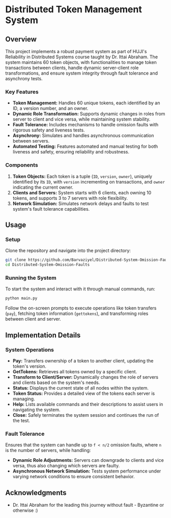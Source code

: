 # Distributed Token Management System

## Overview

This project implements a robust payment system as part of HUJI's Reliability in Distributed Systems course taught by Dr. Ittai Abraham. The system maintains 60 token objects, with functionalities to manage token transactions between clients, handle dynamic server-client role transformations, and ensure system integrity through fault tolerance and asynchrony tests.

### Key Features

- **Token Management:** Handles 60 unique tokens, each identified by an ID, a version number, and an owner.
- **Dynamic Role Transformation:** Supports dynamic changes in roles from server to client and vice versa, while maintaining system stability.
- **Fault Tolerance:** Includes mechanisms to handle omission faults with rigorous safety and liveness tests.
- **Asynchrony:** Simulates and handles asynchronous communication between servers.
- **Automated Testing:** Features automated and manual testing for both liveness and safety, ensuring reliability and robustness.

### Components

1. **Token Objects:** Each token is a tuple (`ID`, `version`, `owner`), uniquely identified by its `ID`, with `version` incrementing on transactions, and `owner` indicating the current owner.
2. **Clients and Servers:** System starts with 6 clients, each owning 10 tokens, and supports 3 to 7 servers with role flexibility.
3. **Network Simulation:** Simulates network delays and faults to test system's fault tolerance capabilities.

## Usage

### Setup

Clone the repository and navigate into the project directory:

```bash
git clone https://github.com/Barvaziyel/Distributed-System-Omission-Faults.git
cd Distributed-System-Omission-Faults
```

### Running the System

To start the system and interact with it through manual commands, run:

```bash
python main.py
```

Follow the on-screen prompts to execute operations like token transfers (`pay`), fetching token information (`gettokens`), and transforming roles between client and server.

## Implementation Details

### System Operations

- **Pay:** Transfers ownership of a token to another client, updating the token's version.
- **GetTokens:** Retrieves all tokens owned by a specific client.
- **Transform to Client/Server:** Dynamically changes the role of servers and clients based on the system's needs.
- **Status:** Displays the current state of all nodes within the system.
- **Token Status:** Provides a detailed view of the tokens each server is managing.
- **Help:** Lists available commands and their descriptions to assist users in navigating the system.
- **Close:** Safely terminates the system session and continues the run of the test.

### Fault Tolerance

Ensures that the system can handle up to `f < n/2` omission faults, where `n` is the number of servers, while handling:

- **Dynamic Role Adjustments:** Servers can downgrade to clients and vice versa, thus also changing which servers are faulty.
- **Asynchronous Network Simulation:** Tests system performance under varying network conditions to ensure consistent behavior.


## Acknowledgments

- Dr. Ittai Abraham for the leading this journey without fault - Byzantine or otherwise :)

